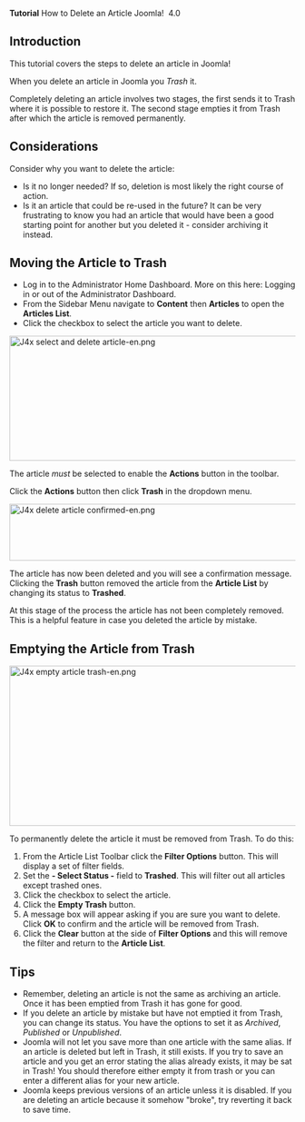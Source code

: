 <!-- Filename: J4.x:Deleting_an_Article / Display title: Deleting an Article -->

<span id="main-portal-heading">**Tutorial**
How to Delete an Article</span> Joomla!  4.0

## Introduction

This tutorial covers the steps to delete an article in Joomla!

When you delete an article in Joomla you *Trash* it.

Completely deleting an article involves two stages, the first sends it
to Trash where it is possible to restore it. The second stage empties it
from Trash after which the article is removed permanently.

## Considerations

Consider why you want to delete the article:

- Is it no longer needed? If so, deletion is most likely the right
  course of action.
- Is it an article that could be re-used in the future? It can be very
  frustrating to know you had an article that would have been a good
  starting point for another but you deleted it - consider archiving it
  instead.

## Moving the Article to Trash

- Log in to the Administrator Home Dashboard. More on this here:
   Logging in or out of the Administrator
  Dashboard.
- From the Sidebar Menu navigate to **Content** then **Articles** to
  open the **Articles List**.
- Click the checkbox to select the article you want to delete.


<img
src="https://docs.joomla.org/images/thumb/d/db/J4x_select_and_delete_article-en.png/800px-J4x_select_and_delete_article-en.png"
class="thumbborder" decoding="async"
srcset="https://docs.joomla.org/images/d/db/J4x_select_and_delete_article-en.png 1.5x"
data-file-width="1000" data-file-height="275" width="800" height="220"
alt="J4x select and delete article-en.png" />

The article *must* be selected to enable the **Actions** button in the
toolbar.

Click the **Actions** button then click **Trash** in the dropdown menu.


<img
src="https://docs.joomla.org/images/thumb/9/96/J4x_delete_article_confirmed-en.png/800px-J4x_delete_article_confirmed-en.png"
class="thumbborder" decoding="async"
srcset="https://docs.joomla.org/images/9/96/J4x_delete_article_confirmed-en.png 1.5x"
data-file-width="1000" data-file-height="125" width="800" height="100"
alt="J4x delete article confirmed-en.png" />

The article has now been deleted and you will see a confirmation
message. Clicking the **Trash** button removed the article from the
**Article List** by changing its status to **Trashed**.

At this stage of the process the article has not been completely
removed. This is a helpful feature in case you deleted the article by
mistake.

## Emptying the Article from Trash

<img
src="https://docs.joomla.org/images/thumb/a/a6/J4x_empty_article_trash-en.png/800px-J4x_empty_article_trash-en.png"
class="thumbborder" decoding="async"
srcset="https://docs.joomla.org/images/a/a6/J4x_empty_article_trash-en.png 1.5x"
data-file-width="1000" data-file-height="352" width="800" height="282"
alt="J4x empty article trash-en.png" />

To permanently delete the article it must be removed from Trash. To do
this:

1.  From the Article List Toolbar click the **Filter Options** button.
    This will display a set of filter fields.
2.  Set the **- Select Status -** field to **Trashed**. This will filter
    out all articles except trashed ones.
3.  Click the checkbox to select the article.
4.  Click the **Empty Trash** button.
5.  A message box will appear asking if you are sure you want to delete.
    Click **OK** to confirm and the article will be removed from Trash.
6.  Click the **Clear** button at the side of **Filter Options** and
    this will remove the filter and return to the **Article List**.

## Tips

- Remember, deleting an article is not the same as archiving an article.
  Once it has been emptied from Trash it has gone for good.
- If you delete an article by mistake but have not emptied it from
  Trash, you can change its status. You have the options to set it as
  *Archived*, *Published* or *Unpublished*.
- Joomla will not let you save more than one article with the same
  alias. If an article is deleted but left in Trash, it still exists. If
  you try to save an article and you get an error stating the alias
  already exists, it may be sat in Trash! You should therefore either
  empty it from trash or you can enter a different alias for your new
  article.
- Joomla keeps previous versions of an article unless it is disabled. If
  you are deleting an article because it somehow "broke", try reverting
  it back to save time.
